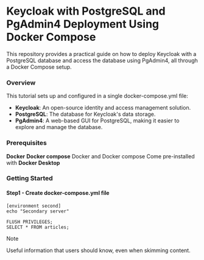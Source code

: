 # Keycloak with PostgreSQL and PgAdmin4 Deployment Using Docker Compose
This repository provides a practical guide on how to deploy Keycloak with a PostgreSQL database and access the database using PgAdmin4, all through a Docker Compose setup. 
### Overview
This tutorial sets up and configured in a single docker-compose.yml file:

- **Keycloak**: An open-source identity and access management solution.
- **PostgreSQL**: The database for Keycloak's data storage.
- **PgAdmin4**: A web-based GUI for PostgreSQL, making it easier to explore and manage the database.

### Prerequisites
**Docker**
**Docker compose**
Docker and Docker compose Come pre-installed with **Docker Desktop**

### Getting Started
#### Step1 - Create docker-compose.yml file

```command
[environment second]
echo "Secondary server"
```
```custom_prefix((my-server)\smysql>)
FLUSH PRIVILEGES;
SELECT * FROM articles;
```
> [!NOTE]
> Useful information that users should know, even when skimming content.

